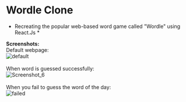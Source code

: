 # Wordle Clone
* Recreating the popular web-based word game called "Wordle" using React.Js *

<strong> Screenshots: </strong> <br>
Default webpage: <br>![default](https://user-images.githubusercontent.com/35506354/197885832-d346bc3e-151e-495c-85e4-59114e2dba30.png) <br><br>
When word is guessed successfully: <br> ![Screenshot_6](https://user-images.githubusercontent.com/35506354/197885836-a4a69597-9096-4ea7-9190-895e6e2e2dfb.png)<br><br>
When you fail to guess the word of the day: <br> ![failed](https://user-images.githubusercontent.com/35506354/197885841-9dd394e7-8eef-468a-8d6a-73c7633b8066.png)
